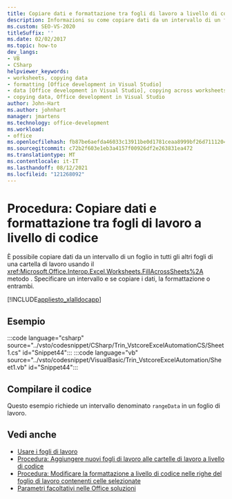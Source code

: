 ```yaml
---
title: Copiare dati e formattazione tra fogli di lavoro a livello di codice
description: Informazioni su come copiare dati da un intervallo di un foglio a tutti gli altri fogli di una cartella di lavoro usando il metodo FillAcrossSheets.
ms.custom: SEO-VS-2020
titleSuffix: ''
ms.date: 02/02/2017
ms.topic: how-to
dev_langs:
- VB
- CSharp
helpviewer_keywords:
- worksheets, copying data
- formatting [Office development in Visual Studio]
- data [Office development in Visual Studio], copying across worksheets
- copying data, Office development in Visual Studio
author: John-Hart
ms.author: johnhart
manager: jmartens
ms.technology: office-development
ms.workload:
- office
ms.openlocfilehash: fb87be6aefda46033c13911be0d1781ceaa8999bf26d7111204cb4a9dd7fa0d1
ms.sourcegitcommit: c72b2f603e1eb3a4157f00926df2e263831ea472
ms.translationtype: MT
ms.contentlocale: it-IT
ms.lasthandoff: 08/12/2021
ms.locfileid: "121268092"
---
```

# <a name="how-to-programmatically-copy-data-and-formatting-across-worksheets"></a>Procedura: Copiare dati e formattazione tra fogli di lavoro a livello di codice
  È possibile copiare dati da un intervallo di un foglio in tutti gli altri fogli di una cartella di lavoro usando il <xref:Microsoft.Office.Interop.Excel.Worksheets.FillAcrossSheets%2A> metodo . Specificare un intervallo e se copiare i dati, la formattazione o entrambi.

 [!INCLUDE[appliesto_xlalldocapp](../vsto/includes/appliesto-xlalldocapp-md.md)]

## <a name="example"></a>Esempio
 :::code language="csharp" source="../vsto/codesnippet/CSharp/Trin_VstcoreExcelAutomationCS/Sheet1.cs" id="Snippet44":::
 :::code language="vb" source="../vsto/codesnippet/VisualBasic/Trin_VstcoreExcelAutomation/Sheet1.vb" id="Snippet44":::

## <a name="compile-the-code"></a>Compilare il codice
 Questo esempio richiede un intervallo denominato `rangeData` in un foglio di lavoro.

## <a name="see-also"></a>Vedi anche
- [Usare i fogli di lavoro](../vsto/working-with-worksheets.md)
- [Procedura: Aggiungere nuovi fogli di lavoro alle cartelle di lavoro a livello di codice](../vsto/how-to-programmatically-add-new-worksheets-to-workbooks.md)
- [Procedura: Modificare la formattazione a livello di codice nelle righe del foglio di lavoro contenenti celle selezionate](../vsto/how-to-programmatically-change-formatting-in-worksheet-rows-containing-selected-cells.md)
- [Parametri facoltativi nelle Office soluzioni](../vsto/optional-parameters-in-office-solutions.md)
